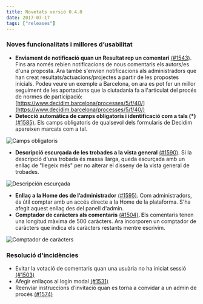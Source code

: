 ```yaml
---
title: Novetats versió 0.4.0
date: 2017-07-17
tags: ["releases"]
---
```


### Noves funcionalitats i millores d’usabilitat

* **Enviament de notificació quan un Resultat rep un comentari** [(#1543)](https://github.com/decidim/decidim/pull/1543). Fins ara només rebien notificacions de nous comentaris els autors/es d'una proposta. Ara també s'envien notificacions als administradors que han creat resultats/actuacions/projectes a partir de les propostes inicials. Podeu veure un exemple a Barcelona, on ara es pot fer un millor seguiment de les aportacions que la ciutadania fa a l'articulat del procés de normes de participació: [https://www.decidim.barcelona/processes/5/f/40/](https://www.decidim.barcelona/processes/5/f/40/)
* **Detecció automàtica de camps obligatoris i identificació com a tals (*)** [(#1585)](https://github.com/decidim/decidim/pull/1585). Els camps obligatoris de qualsevol dels formularis de Decidim apareixen marcats com a tal.

![Camps obligatoris](/uploads/release-0.4.0-image-1.png)

* **Descripció escurçada de les trobades a la vista general** [(#1590)](https://github.com/decidim/decidim/pull/1590). Si la descripció d'una trobada és massa llarga, queda escurçada amb un enllaç de "llegeix més" per no alterar el disseny de la vista general de trobades.

![Descripción escurçada](/uploads/release-0.4.0-image-2.png)

* **Enllaç a la Home des de l’administrador** [(#1595)](https://github.com/decidim/decidim/pull/1595). Com administradors, és útil comptar amb un accés directe a la Home de la plataforma. S'ha afegit aquest enllaç des del panell d'admin.
* **Comptador de caràcters als comentaris** [(#1504)](https://github.com/decidim/decidim/pull/1532)**. E**ls comentaris tenen una longitud màxima de 500 caràcters. Ara incorporen un comptador de caràcters que indica els caràcters restants mentre escrivim.

![Comptador de caràcters](/uploads/release-0.4.0-image-3.png)

### Resolució d'incidències

* Evitar la votació de comentaris quan una usuària no ha iniciat sessió [(#1503)](https://github.com/decidim/decidim/pull/1503)
* Afegir enllaços al login modal [(#1531)](https://github.com/decidim/decidim/pull/1531)
* Reenviar instruccions d’invitació quan es torna a convidar a un admin de procés [(#1574)](https://github.com/decidim/decidim/pull/1574)
